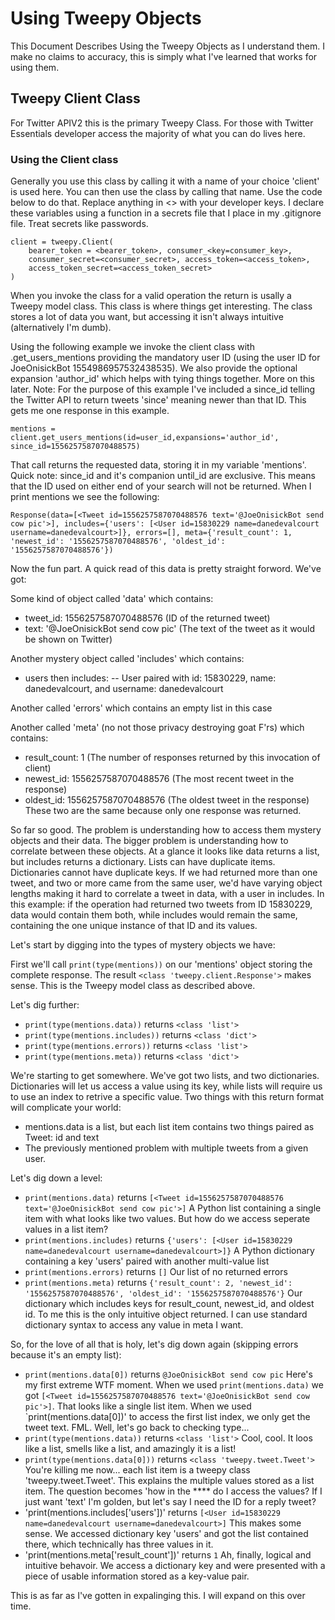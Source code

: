# Using Tweepy Objects

This Document Describes Using the Tweepy Objects as I understand them. I make no claims to accuracy, this is simply what I've learned that works for using them.

## Tweepy Client Class

For Twitter APIV2 this is the primary Tweepy Class. For those with Twitter Essentials developer access the majority of what you can do lives here.

### Using the Client class

Generally you use this class by calling it with a name of your choice 'client' is used here. You can then use the class by calling that name. 
Use the code below to do that. Replace anything in <> with your developer keys.
I declare these variables using a function in a secrets file that I place in my .gitignore file. Treat secrets like passwords.
```
client = tweepy.Client( 
    bearer_token = <bearer_token>, consumer_<key=consumer_key>, 
    consumer_secret=<consumer_secret>, access_token=<access_token>, 
    access_token_secret=<access_token_secret>
) 
```
When you invoke the class for a valid operation the return is usally a Tweepy model class. This class is where things get interesting. The class stores a lot of data you want, but accessing it isn't always intuitive (alternatively I'm dumb).

Using the following example we invoke the client class with .get_users_mentions providing the mandatory user ID (using the user ID for JoeOnisickBot 1554986957532438535). We also provide the optional expansion 'author_id' which helps with tying things together. More on this later.
Note: For the purpose of this example I've included a since_id telling the Twitter API to return tweets 'since' meaning newer than that ID. This gets me one response in this example.
```
mentions = client.get_users_mentions(id=user_id,expansions='author_id', since_id=1556257587070488575)
```
That call returns the requested data, storing it in my variable 'mentions'. Quick note: since_id and it's companion until_id are exclusive. This means that the ID used on either end of your search will not be returned.
When I print mentions we see the following:
```
Response(data=[<Tweet id=1556257587070488576 text='@JoeOnisickBot send cow pic'>], includes={'users': [<User id=15830229 name=danedevalcourt username=danedevalcourt>]}, errors=[], meta={'result_count': 1, 'newest_id': '1556257587070488576', 'oldest_id': '1556257587070488576'})
```
Now the fun part. A quick read of this data is pretty straight forword. We've got:

Some kind of object called 'data' which contains:
- tweet_id: 1556257587070488576 (ID of the returned tweet)
- text: '@JoeOnisickBot send cow pic' (The text of the tweet as it would be shown on Twitter)

Another mystery object called 'includes' which contains:
- users then includes:
-- User paired with id: 15830229, name: danedevalcourt, and username: danedevalcourt

Another called 'errors' which contains an empty list in this case

Another called 'meta' (no not those privacy destroying goat F'rs) which contains:
- result_count: 1 (The number of responses returned by this invocation of client)
- newest_id: 1556257587070488576 (The most recent tweet in the response)
- oldest_id: 1556257587070488576 (The oldest tweet in the response)
These two are the same because only one response was returned.

So far so good. The problem is understanding how to access them mystery objects and their data. The bigger problem is understanding how to correlate between these objects. At a glance it looks like data returns a list, but includes returns a dictionary. Lists can have duplicate items. Dictionaries cannot have duplicate keys. If we had returned more than one tweet, and two or more came from the same user, we'd have varying object lengths making it hard to correlate a tweet in data, with a user in includes. In this example: if the operation had returned two tweets from ID 15830229, data would contain them both, while includes would remain the same, containing the one unique instance of that ID and its values.

Let's start by digging into the types of mystery objects we have:

First we'll call `print(type(mentions))` on our 'mentions' object storing the complete response.
The result `<class 'tweepy.client.Response'>` makes sense. This is the Tweepy model class as described above.

Let's dig further:

- `print(type(mentions.data))` returns `<class 'list'>`
- `print(type(mentions.includes))` returns `<class 'dict'>`
- `print(type(mentions.errors))` returns `<class 'list'>`
- `print(type(mentions.meta))` returns `<class 'dict'>`

We're starting to get somewhere. We've got two lists, and two dictionaries. Dictionaries will let us access a value using its key, while lists will require us to use an index to retrive a specific value. Two things with this return format will complicate your world:

- mentions.data is a list, but each list item contains two things paired as Tweet: id and text
- The previously mentioned problem with multiple tweets from a given user.

Let's dig down a level:

- `print(mentions.data)` returns `[<Tweet id=1556257587070488576 text='@JoeOnisickBot send cow pic'>]`
A Python list containing a single item with what looks like two values. But how do we access seperate values in a list item?
- `print(mentions.includes)` returns `{'users': [<User id=15830229 name=danedevalcourt username=danedevalcourt>]}`
A Python dictionary containing a key 'users' paired with another multi-value list
- `print(mentions.errors)` returns `[]`
Our list of no returned errors
- `print(mentions.meta)` returns `{'result_count': 2, 'newest_id': '1556257587070488576', 'oldest_id': '1556257587070488576'}`
Our dictionary which includes keys for result_count, newest_id, and oldest id. To me this is the only intuitive object returned. I can use standard dictionary syntax to access any value in meta I want.

So, for the love of all that is holy, let's dig down again (skipping errors because it's an empty list):

- `print(mentions.data[0])` returns `@JoeOnisickBot send cow pic`
Here's my first extreme WTF moment. When we used `print(mentions.data)` we got `[<Tweet id=1556257587070488576 text='@JoeOnisickBot send cow pic'>]`. That looks like a single list item. When we used `print(mentions.data[0])' to access the first list index, we only get the tweet text. FML. Well, let's go back to checking type...
- `print(type(mentions.data))` returns `<class 'list'>`
Cool, cool. It loos like a list, smells like a list, and amazingly it is a list!
- `print(type(mentions.data[0]))` returns `<class 'tweepy.tweet.Tweet'>`
You're killing me now... each list item is a tweepy class 'tweepy.tweet.Tweet'. This explains the multiple values stored as a list item. The question becomes 'how in the **** do I access the values? If I just want 'text' I'm golden, but let's say I need the ID for a reply tweet?
- 'print(mentions.includes['users'])' returns `[<User id=15830229 name=danedevalcourt username=danedevalcourt>]`
This makes some sense. We accessed dictionary key 'users' and got the list contained there, which technically has three values in it.
- 'print(mentions.meta['result_count'])' returns `1`
Ah, finally, logical and intuitive behavoir. We access a dictionary key and were presented with a piece of usable information stored as a key-value pair.

This is as far as I've gotten in expalinging this. I will expand on this over time.

